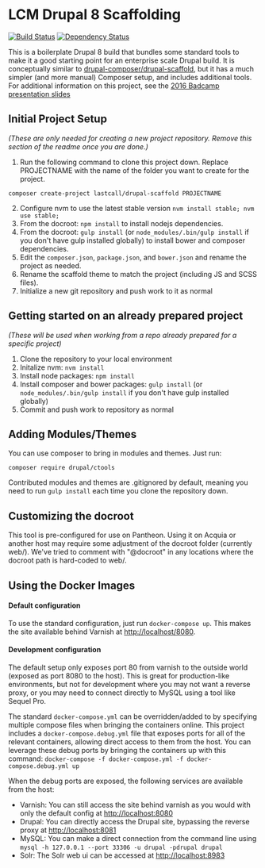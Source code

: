 LCM Drupal 8 Scaffolding
========================
[![Build Status](https://travis-ci.org/LastCallMedia/Drupal-Scaffold.svg?branch=master)](https://travis-ci.org/LastCallMedia/Drupal-Scaffold)
[![Dependency Status](https://www.versioneye.com/user/projects/57bd889169d9490042f72aac/badge.svg?style=flat-square)](https://www.versioneye.com/user/projects/57bd889169d9490042f72aac)

This is a boilerplate Drupal 8 build that bundles some standard tools to make it a good starting point for an enterprise scale Drupal build.  It is conceptually similar to [drupal-composer/drupal-scaffold](https://github.com/drupal-composer/drupal-scaffold), but it has a much simpler (and more manual) Composer setup, and includes additional tools.  For additional information on this project, see the [2016 Badcamp presentation slides](https://2016.badcamp.net/sites/default/files/session-files/FirstClassDevelopmentWorkflow.pdf)

Initial Project Setup
-----

_(These are only needed for creating a new project repository.  Remove this section of the readme once you are done.)_

1. Run the following command to clone this project down.  Replace PROJECTNAME with the name of the folder you want to create for the project.
  ```
  composer create-project lastcall/drupal-scaffold PROJECTNAME
  ```
2. Configure nvm to use the latest stable version `nvm install stable; nvm use stable;` 
3. From the docroot: `npm install` to install nodejs dependencies.
4. From the docroot: `gulp install` (or `node_modules/.bin/gulp install` if you don't have gulp  installed globally) to install bower and composer dependencies.
5. Edit the `composer.json`, `package.json`, and `bower.json` and rename the project as needed.
6. Rename the scaffold theme to match the project (including JS and SCSS files).
7. Initialize a new git repository and push work to it as normal

Getting started on an already prepared project
----------------------------------------------
_(These will be used when working from a repo already prepared for a specific project)_

1. Clone the repository to your local environment
2. Initalize nvm: `nvm install`
3. Install node packages: `npm install`
4. Install composer and bower packages: `gulp install` (or `node_modules/.bin/gulp install` if you don't have gulp installed globally)
5. Commit and push work to repository as normal

Adding Modules/Themes
---------------------
You can use composer to bring in modules and themes.  Just run:

```
composer require drupal/ctools
```
Contributed modules and themes are .gitignored by default, meaning you need to run `gulp install` each time you clone the repository down.

Customizing the docroot
-----------------------
This tool is pre-configured for use on Pantheon.  Using it on Acquia or another host may require some adjustment of the docroot folder (currently web/).  We've tried to comment with "@docroot" in any locations where the docroot path is hard-coded to web/.

Using the Docker Images
-----------------------

#### Default configuration

To use the standard configuration, just run `docker-compose up`. This makes the site available behind Varnish at [http://localhost/8080](http://localhost:8080).

#### Development configuration

The default setup only exposes port 80 from varnish to the outside world (exposed as port 8080 to the host). This is great for production-like environments, but not for development where you may not want a reverse proxy, or you may need to connect directly to MySQL using a tool like Sequel Pro.

The standard `docker-compose.yml` can be overridden/added to by specifying multiple compose files when bringing the containers online. This project includes a `docker-compose.debug.yml` file that exposes ports for all of the relevant containers, allowing direct access to them from the host. You can leverage these debug ports by bringing the containers up with this command: `docker-compose -f docker-compose.yml -f docker-compose.debug.yml up`

When the debug ports are exposed, the following services are available from the host:
* Varnish: You can still access the site behind varnish as you would with only the default config at [http://localhost:8080](http://localhost:8080)
* Drupal: You can directly access the Drupal site, bypassing the reverse proxy at [http://localhost:8081](http://localhost:8081) 
* MySQL: You can make a direct connection from the command line using `mysql -h 127.0.0.1 --port 33306 -u drupal -pdrupal drupal`
* Solr: The Solr web ui can be accessed at [http://localhost:8983](http://localhost:8983)
